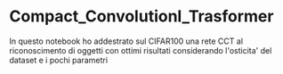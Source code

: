 # Compact_Convolutionl_Trasformer
 In questo notebook ho addestrato sul CIFAR100 una rete CCT al riconoscimento di oggetti con ottimi risultati considerando l'osticita' del dataset e i pochi parametri 
